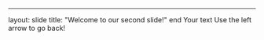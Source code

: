﻿---
layout: slide
title: "Welcome to our second slide!"
end
Your text
Use the left arrow to go back!
